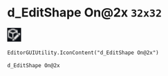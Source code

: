 # d_EditShape On@2x `32x32`
<img src="/img/d_EditShape%20On.png" width=32 height=32>

``` CSharp
EditorGUIUtility.IconContent("d_EditShape On@2x")
```
```
d_EditShape On@2x
```

